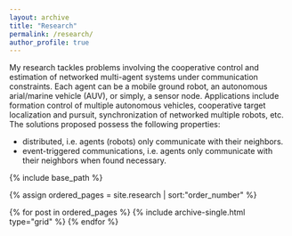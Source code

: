 ```yaml
---
layout: archive
title: "Research"
permalink: /research/
author_profile: true
---
```


My research tackles problems involving the cooperative control and estimation of networked multi-agent systems under communication constraints. Each agent can be a mobile ground robot, an autonomous arial/marine vehicle (AUV), or simply, a sensor node. Applications include formation control of multiple autonomous vehicles, cooperative target localization and pursuit, synchronization of networked multiple robots, etc. The solutions proposed possess the following properties:

- distributed, i.e. agents (robots) only communicate with their neighbors. 
- event-triggered communications, i.e. agents only communicate with their neighbors when found necessary. 

<nbsp>

{% include base_path %}

{% assign ordered_pages = site.research | sort:"order_number" %}

{% for post in ordered_pages %}
  {% include archive-single.html type="grid" %}
{% endfor %}
